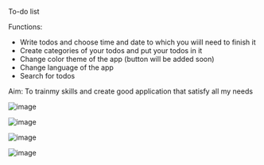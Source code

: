 To-do list

Functions:
- Write todos and choose time and date to which you wiill need to finish it
- Create categories of your todos and put your todos in it
- Change color theme of the app (button will be added soon)
- Change language of the app
- Search for todos

Aim: To trainmy skills and create good application that satisfy all my needs

![image](https://github.com/Damncaf-goin-crazy/To_do_list/assets/118183028/10efac16-71af-40b4-bdcc-74b967fa7a8f)

![image](https://github.com/Damncaf-goin-crazy/To_do_list/assets/118183028/97d5e59b-9952-49cc-b572-8572e9ad9adb)

![image](https://github.com/Damncaf-goin-crazy/To_do_list/assets/118183028/65e3bb94-8b2f-4dda-b969-2d5887481533)

![image](https://github.com/Damncaf-goin-crazy/To_do_list/assets/118183028/57c80ebf-8f6c-4733-8948-c857b95b81a1)
